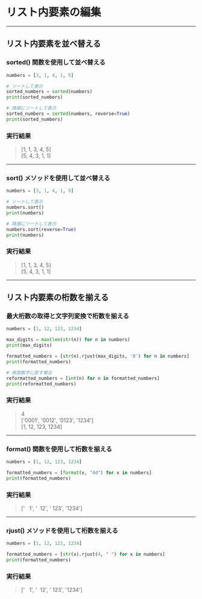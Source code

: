 # リスト内要素の編集

---

## リスト内要素を並べ替える

### sorted() 関数を使用して並べ替える

```python
numbers = [3, 1, 4, 1, 5]

# ソートして表示
sorted_numbers = sorted(numbers)
print(sorted_numbers)

# 降順にソートして表示
sorted_numbers = sorted(numbers, reverse=True)
print(sorted_numbers)
```
### 実行結果

> [1, 1, 3, 4, 5]  
  [5, 4, 3, 1, 1]

---

### sort() メソッドを使用して並べ替える

```python
numbers = [3, 1, 4, 1, 5]

# ソートして表示
numbers.sort()
print(numbers)

# 降順にソートして表示
numbers.sort(reverse=True)
print(numbers)
```

### 実行結果

> [1, 1, 3, 4, 5]  
  [5, 4, 3, 1, 1]

---

## リスト内要素の桁数を揃える

### 最大桁数の取得と文字列変換で桁数を揃える

```python
numbers = [1, 12, 123, 1234]

max_digits = max(len(str(n)) for n in numbers)
print(max_digits)

formatted_numbers = [str(n).rjust(max_digits, '0') for n in numbers]
print(formatted_numbers)

# 再度数字に戻す場合
reformatted_numbers = [int(n) for n in formatted_numbers]
print(reformatted_numbers)
```

### 実行結果

> 4  
  ['0001', '0012', '0123', '1234']  
  [1, 12, 123, 1234]

---

### format() 関数を使用して桁数を揃える

```python
numbers = [1, 12, 123, 1234]

formatted_numbers = [format(x, "4d") for x in numbers]
print(formatted_numbers)
```

### 実行結果

> ['&nbsp;&nbsp;&nbsp;1', '&nbsp;&nbsp;12', '&nbsp;123', '1234']

---

### rjust() メソッドを使用して桁数を揃える

```python
numbers = [1, 12, 123, 1234]

formatted_numbers = [str(x).rjust(4, " ") for x in numbers]
print(formatted_numbers)
```

### 実行結果

> ['&nbsp;&nbsp;&nbsp;1', '&nbsp;&nbsp;12', '&nbsp;123', '1234']
